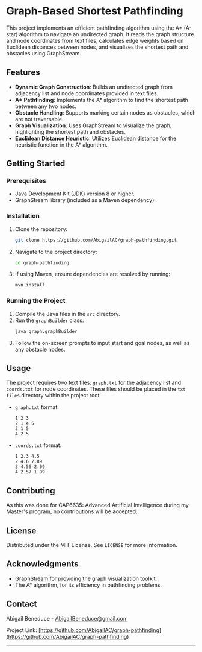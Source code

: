 # Graph-Based Shortest Pathfinding

This project implements an efficient pathfinding algorithm using the A* (A-star) algorithm to navigate an undirected graph. It reads the graph structure and node coordinates from text files, calculates edge weights based on Euclidean distances between nodes, and visualizes the shortest path and obstacles using GraphStream.

## Features

- **Dynamic Graph Construction**: Builds an undirected graph from adjacency list and node coordinates provided in text files.
- **A\* Pathfinding**: Implements the A* algorithm to find the shortest path between any two nodes.
- **Obstacle Handling**: Supports marking certain nodes as obstacles, which are not traversable.
- **Graph Visualization**: Uses GraphStream to visualize the graph, highlighting the shortest path and obstacles.
- **Euclidean Distance Heuristic**: Utilizes Euclidean distance for the heuristic function in the A* algorithm.

## Getting Started

### Prerequisites

- Java Development Kit (JDK) version 8 or higher.
- GraphStream library (included as a Maven dependency).

### Installation

1. Clone the repository:
   ```sh
   git clone https://github.com/AbigailAC/graph-pathfinding.git
   ```
2. Navigate to the project directory:
   ```sh
   cd graph-pathfinding
   ```
3. If using Maven, ensure dependencies are resolved by running:
   ```sh
   mvn install
   ```

### Running the Project

1. Compile the Java files in the `src` directory.
2. Run the `graphBuilder` class:
   ```sh
   java graph.graphBuilder
   ```
3. Follow the on-screen prompts to input start and goal nodes, as well as any obstacle nodes.

## Usage

The project requires two text files: `graph.txt` for the adjacency list and `coords.txt` for node coordinates. These files should be placed in the `txt files` directory within the project root.

- `graph.txt` format:
  ```
  1 2 3
  2 1 4 5
  3 1 5
  4 2 5
  ```
- `coords.txt` format:
  ```
  1 2.3 4.5
  2 4.6 7.89
  3 4.56 2.09
  4 2.57 1.99
  ```

## Contributing

As this was done for CAP6635: Advanced Artificial Intelligence during my Master's program, no contributions will be accepted.

## License

Distributed under the MIT License. See `LICENSE` for more information.

## Acknowledgments

- [GraphStream](https://graphstream-project.org/) for providing the graph visualization toolkit.
- The A* algorithm, for its efficiency in pathfinding problems.

## Contact

Abigail Beneduce - AbigailBeneduce@gmail.com 

Project Link: [https://github.com/AbigailAC/graph-pathfinding](https://github.com/AbigailAC/graph-pathfinding)

---
